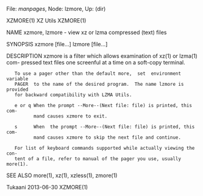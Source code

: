 File: *manpages*,  Node: lzmore,  Up: (dir)

XZMORE(1)                          XZ Utils                          XZMORE(1)



NAME
       xzmore, lzmore - view xz or lzma compressed (text) files

SYNOPSIS
       xzmore [file...]
       lzmore [file...]

DESCRIPTION
       xzmore  is  a  filter which allows examination of xz(1) or lzma(1) com-
       pressed text files one screenful at a time on a soft-copy terminal.

       To use a pager other than the default more,  set  environment  variable
       PAGER  to the name of the desired program.  The name lzmore is provided
       for backward compatibility with LZMA Utils.

       e or q When the prompt --More--(Next file: file) is printed, this  com-
              mand causes xzmore to exit.

       s      When  the prompt --More--(Next file: file) is printed, this com-
              mand causes xzmore to skip the next file and continue.

       For list of keyboard commands supported while actually viewing the con-
       tent of a file, refer to manual of the pager you use, usually more(1).

SEE ALSO
       more(1), xz(1), xzless(1), zmore(1)



Tukaani                           2013-06-30                         XZMORE(1)
